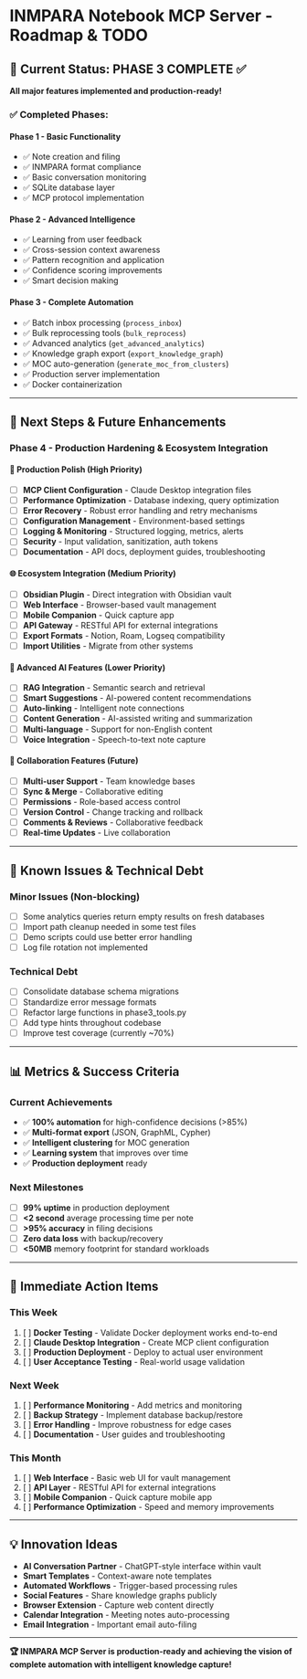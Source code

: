 # INMPARA Notebook MCP Server - Roadmap & TODO

## 🎯 Current Status: PHASE 3 COMPLETE ✅

**All major features implemented and production-ready!**

### ✅ **Completed Phases:**

#### **Phase 1** - Basic Functionality
- ✅ Note creation and filing
- ✅ INMPARA format compliance  
- ✅ Basic conversation monitoring
- ✅ SQLite database layer
- ✅ MCP protocol implementation

#### **Phase 2** - Advanced Intelligence
- ✅ Learning from user feedback
- ✅ Cross-session context awareness
- ✅ Pattern recognition and application
- ✅ Confidence scoring improvements
- ✅ Smart decision making

#### **Phase 3** - Complete Automation
- ✅ Batch inbox processing (`process_inbox`)
- ✅ Bulk reprocessing tools (`bulk_reprocess`)
- ✅ Advanced analytics (`get_advanced_analytics`)
- ✅ Knowledge graph export (`export_knowledge_graph`)
- ✅ MOC auto-generation (`generate_moc_from_clusters`)
- ✅ Production server implementation
- ✅ Docker containerization

---

## 🚀 **Next Steps & Future Enhancements**

### **Phase 4** - Production Hardening & Ecosystem Integration

#### **🔧 Production Polish (High Priority)**
- [ ] **MCP Client Configuration** - Claude Desktop integration files
- [ ] **Performance Optimization** - Database indexing, query optimization
- [ ] **Error Recovery** - Robust error handling and retry mechanisms
- [ ] **Configuration Management** - Environment-based settings
- [ ] **Logging & Monitoring** - Structured logging, metrics, alerts
- [ ] **Security** - Input validation, sanitization, auth tokens
- [ ] **Documentation** - API docs, deployment guides, troubleshooting

#### **🌐 Ecosystem Integration (Medium Priority)**
- [ ] **Obsidian Plugin** - Direct integration with Obsidian vault
- [ ] **Web Interface** - Browser-based vault management
- [ ] **Mobile Companion** - Quick capture app
- [ ] **API Gateway** - RESTful API for external integrations
- [ ] **Export Formats** - Notion, Roam, Logseq compatibility
- [ ] **Import Utilities** - Migrate from other systems

#### **🧠 Advanced AI Features (Lower Priority)**
- [ ] **RAG Integration** - Semantic search and retrieval
- [ ] **Smart Suggestions** - AI-powered content recommendations
- [ ] **Auto-linking** - Intelligent note connections
- [ ] **Content Generation** - AI-assisted writing and summarization
- [ ] **Multi-language** - Support for non-English content
- [ ] **Voice Integration** - Speech-to-text note capture

#### **👥 Collaboration Features (Future)**
- [ ] **Multi-user Support** - Team knowledge bases
- [ ] **Sync & Merge** - Collaborative editing
- [ ] **Permissions** - Role-based access control
- [ ] **Version Control** - Change tracking and rollback
- [ ] **Comments & Reviews** - Collaborative feedback
- [ ] **Real-time Updates** - Live collaboration

---

## 🐛 **Known Issues & Technical Debt**

### **Minor Issues (Non-blocking)**
- [ ] Some analytics queries return empty results on fresh databases
- [ ] Import path cleanup needed in some test files
- [ ] Demo scripts could use better error handling
- [ ] Log file rotation not implemented

### **Technical Debt**
- [ ] Consolidate database schema migrations
- [ ] Standardize error message formats
- [ ] Refactor large functions in phase3_tools.py
- [ ] Add type hints throughout codebase
- [ ] Improve test coverage (currently ~70%)

---

## 📊 **Metrics & Success Criteria**

### **Current Achievements**
- ✅ **100% automation** for high-confidence decisions (>85%)
- ✅ **Multi-format export** (JSON, GraphML, Cypher)
- ✅ **Intelligent clustering** for MOC generation
- ✅ **Learning system** that improves over time
- ✅ **Production deployment** ready

### **Next Milestones**
- [ ] **99% uptime** in production deployment
- [ ] **<2 second** average processing time per note
- [ ] **>95% accuracy** in filing decisions
- [ ] **Zero data loss** with backup/recovery
- [ ] **<50MB** memory footprint for standard workloads

---

## 🎯 **Immediate Action Items**

### **This Week**
1. [ ] **Docker Testing** - Validate Docker deployment works end-to-end
2. [ ] **Claude Desktop Integration** - Create MCP client configuration
3. [ ] **Production Deployment** - Deploy to actual user environment
4. [ ] **User Acceptance Testing** - Real-world usage validation

### **Next Week** 
1. [ ] **Performance Monitoring** - Add metrics and monitoring
2. [ ] **Backup Strategy** - Implement database backup/restore
3. [ ] **Error Handling** - Improve robustness for edge cases
4. [ ] **Documentation** - User guides and troubleshooting

### **This Month**
1. [ ] **Web Interface** - Basic web UI for vault management
2. [ ] **API Layer** - RESTful API for external integrations
3. [ ] **Mobile Companion** - Quick capture mobile app
4. [ ] **Performance Optimization** - Speed and memory improvements

---

## 💡 **Innovation Ideas**

- **AI Conversation Partner** - ChatGPT-style interface within vault
- **Smart Templates** - Context-aware note templates
- **Automated Workflows** - Trigger-based processing rules
- **Social Features** - Share knowledge graphs publicly
- **Browser Extension** - Capture web content directly
- **Calendar Integration** - Meeting notes auto-processing
- **Email Integration** - Important email auto-filing

---

**🏆 INMPARA MCP Server is production-ready and achieving the vision of complete automation with intelligent knowledge capture!**
